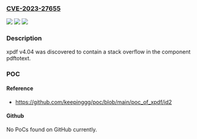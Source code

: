### [CVE-2023-27655](https://cve.mitre.org/cgi-bin/cvename.cgi?name=CVE-2023-27655)
![](https://img.shields.io/static/v1?label=Product&message=n%2Fa&color=blue)
![](https://img.shields.io/static/v1?label=Version&message=n%2Fa&color=blue)
![](https://img.shields.io/static/v1?label=Vulnerability&message=n%2Fa&color=brighgreen)

### Description

xpdf v4.04 was discovered to contain a stack overflow in the component pdftotext.

### POC

#### Reference
- https://github.com/keepinggg/poc/blob/main/poc_of_xpdf/id2

#### Github
No PoCs found on GitHub currently.

